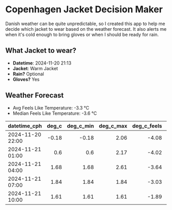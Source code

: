 
# Copenhagen Jacket Decision Maker

Danish weather can be quite unpredictable, so I created this app to help me decide which jacket to wear based on the weather forecast. 
It also alerts me when it's cold enough to bring gloves or when I should be ready for rain.

## What Jacket to wear?

- **Datetime**: 2024-11-20 21:13
- **Jacket**: Warm Jacket
- **Rain?** Optional
- **Gloves?** Yes

## Weather Forecast
- Avg Feels Like Temperature: -3.3 °C
- Median Feels Like Temperature: -3.6 °C

| datetime_cph     |   deg_c |   deg_c_min |   deg_c_max |   deg_c_feels | weather   | wind   | rain   |
|:-----------------|--------:|------------:|------------:|--------------:|:----------|:-------|:-------|
| 2024-11-20 22:00 |   -0.18 |       -0.18 |        2.06 |         -4.08 | Rain      | Low    | Low    |
| 2024-11-21 01:00 |    0.6  |        0.6  |        2.17 |         -4.02 | Snow      | Low    | None   |
| 2024-11-21 04:00 |    1.68 |        1.68 |        2.61 |         -3.64 | Snow      | High   | None   |
| 2024-11-21 07:00 |    1.84 |        1.84 |        1.84 |         -3.03 | Clouds    | Medium | None   |
| 2024-11-21 10:00 |    1.61 |        1.61 |        1.61 |         -1.89 | Clouds    | Low    | None   |
        